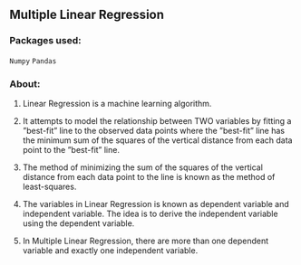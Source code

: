 ## Multiple Linear Regression

### Packages used:

`Numpy` `Pandas`

### About:

1. Linear Regression is a machine learning algorithm.

2. It attempts to model the relationship between TWO variables by fitting
   a ”best-fit” line to the observed data points where the ”best-fit” line has
   the minimum sum of the squares of the vertical distance from each data
   point to the ”best-fit” line.

3. The method of minimizing the sum of the squares of the vertical distance
   from each data point to the line is known as the method of least-squares.

4. The variables in Linear Regression is known as dependent variable and
   independent variable. The idea is to derive the independent variable using
   the dependent variable.

5. In Multiple Linear Regression, there are more than one dependent variable
   and exactly one independent variable.

